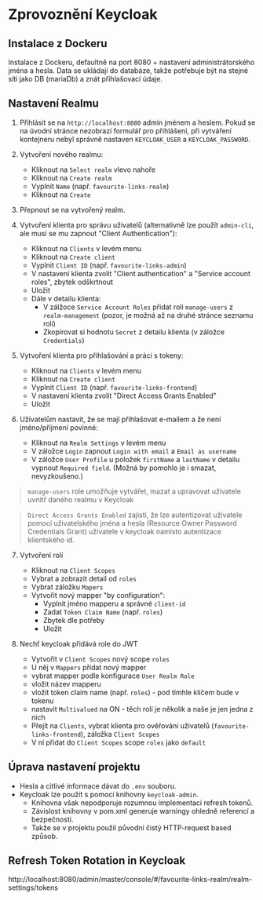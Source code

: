 # Zprovoznění Keycloak

## Instalace z Dockeru
Instalace z Dockeru, defaultně na port 8080 + nastavení administrátorského jména a hesla.
Data se ukládají do databáze, takže potřebuje být na stejné síti jako DB (mariaDb) a znát
přihlašovací údaje.

## Nastavení Realmu
1. Přihlásit se na `http://localhost:8080` admin jménem a heslem. Pokud se na úvodní stránce nezobrazí
formulář pro přihlášení, při vytváření kontejneru nebyl správně nastaven `KEYCLOAK_USER` a `KEYCLOAK_PASSWORD`.

2. Vytvoření nového realmu: 
   - Kliknout na `Select realm` vlevo nahoře
   - Kliknout na `Create realm`
   - Vyplnit `Name` (např. `favourite-links-realm`)
   - Kliknout na `Create`

3. Přepnout se na vytvořený realm.

4. Vytvoření klienta pro správu uživatelů (alternativně lze použít `admin-cli`, 
ale musí se mu zapnout "Client Authentication"):
   - Kliknout na `Clients` v levém menu
   - Kliknout na `Create client`
   - Vyplnit `Client ID` (např. `favourite-links-admin`)
   - V nastavení klienta zvolit "Client authentication" a "Service account roles", zbytek odškrtnout
   - Uložit
   - Dále v detailu klienta:
     - V zálžoce `Service Account Roles` přidat roli `manage-users` z `realm-management` (pozor, je možná až na druhé stránce seznamu rolí)
     - Zkopírovat si hodnotu `Secret` z detailu klienta (v záložce `Credentials`)

5. Vytvoření klienta pro přihlašování a práci s tokeny:
   - Kliknout na `Clients` v levém menu
   - Kliknout na `Create client`
   - Vyplnit `Client ID` (např. `favourite-links-frontend`)
   - V nastavení klienta zvolit "Direct Access Grants Enabled"
   - Uložit

6. Uživatelům nastavit, že se mají přihlašovat e-mailem a že není jméno/příjmení povinné:
   - Kliknout na `Realm Settings` v levém menu
   - V záložce `Login` zapnout `Login with email` a `Email as username`
   - V záložce `User Profile` u položek `firstName` a `lastName` v detailu vypnout `Required field`. (Možná by pomohlo je i smazat, nevyzkoušeno.)

> `manage-users` role umožňuje vytvářet, mazat a upravovat uživatele uvnitř daného realmu v Keycloak

> `Direct Access Grants Enabled` zajistí, že lze autentizovat uživatele pomocí uživatelského jména a hesla (Resource Owner Password Credentials Grant) uživatele v keycloak namísto autentizace klientského id.

7. Vytvoření rolí
   - Kliknout na `Client Scopes`
   - Vybrat a zobrazit detail od `roles`
   - Vybrat záložku `Mapers`
   - Vytvořit nový mapper "by configuration":
     - Vyplnit jméno mapperu a správné `client-id`
     - Zadat `Token Claim Name` (např. `roles`)
     - Zbytek dle potřeby
     - Uložit

8. Nechť keycloak přidává role do JWT
   - Vytvořit v `Client Scopes` nový scope `roles`
   - U něj v `Mappers` přidat nový mapper
   - vybrat mapper podle konfigurace `User Realm Role`
   - vložit název mapperu
   - vložit token claim name (např. `roles`) - pod tímhle klíčem bude v tokenu
   - nastavit `Multivalued` na ON - těch rolí je několik a naše je jen jedna z nich
   - Přejít na `Clients`, vybrat klienta pro ověřování uživatelů (`favourite-links-frontend`), záložka `Client Scopes`
   - V ní přidat do `Client Scopes` scope `roles` jako `default`

## Úprava nastavení projektu
* Hesla a citlivé informace dávat do `.env` souboru.
* Keycloak lze použít s pomocí knihovny `keycloak-admin`. 
    - Knihovna však nepodporuje rozumnou implementaci refresh tokenů.
    - Závislost knihovny v pom.xml generuje warningy ohledně referencí a bezpečnosti.
    - Takže se v projektu použil původní čistý HTTP-request based způsob.

## Refresh Token Rotation in Keycloak
http://localhost:8080/admin/master/console/#/favourite-links-realm/realm-settings/tokens